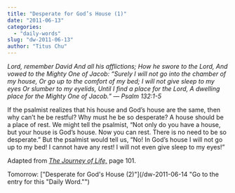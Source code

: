 ```yaml
---
title: "Desperate for God’s House (1)"
date: "2011-06-13"
categories: 
  - "daily-words"
slug: "dw-2011-06-13"
author: "Titus Chu"
---
```


_Lord, remember David And all his afflictions; How he swore to the Lord, And vowed to the Mighty One of Jacob: “Surely I will not go into the chamber of my house, Or go up to the comfort of my bed; I will not give sleep to my eyes Or slumber to my eyelids, Until I find a place for the Lord, A dwelling place for the Mighty One of Jacob.” — Psalm 132:1-5_

If the psalmist realizes that his house and God’s house are the same, then why can’t he be restful? Why must he be so desperate? A house should be a place of rest. We might tell the psalmist, “Not only do you have a house, but your house is God’s house. Now you can rest. There is no need to be so desperate.” But the psalmist would tell us, “No! In God’s house I will not go up to my bed! I cannot have any rest! I will not even give sleep to my eyes!”

Adapted from _[The Journey of Life,](/book-journey "Go to the listing for this book.")_ page 101.

Tomorrow: ["Desperate for God's House (2)"](/dw-2011-06-14 "Go to the entry for this "Daily Word."")
